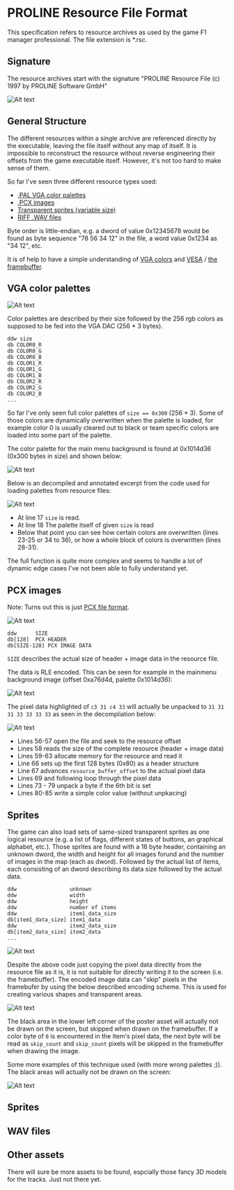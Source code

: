 # PROLINE Resource File Format

This specification refers to resource archives as used by the game F1 manager professional. The file extension is *.rsc.

## Signature

The resource archives start with the signature "PROLINE Resource File  (c) 1997 by PROLINE Software GmbH"

![Alt text](signature.png?raw=true "Signature")

## General Structure

The different resources within a single archive are referenced directly by the executable, leaving the file itself without any
map of itself. It is impossible to reconstruct the resource without reverse engineering their offsets from the game executable itself. However, it's not too hard to make sense of them.

So far I've seen three different resource types used:

* [.PAL VGA color palettes](#vga-color-palettes)
* [.PCX images](#pcx-images)
* [Transparent sprites (variable size)](#sprites)
* [RIFF .WAV files](#wav-files)

Byte order is little-endian, e.g. a dword of value 0x12345678 would be found as byte sequence "78 56 34 12" in the file, a word value 0x1234 as "34 12", etc.

It is of help to have a simple understanding of [VGA colors](https://bos.asmhackers.net/docs/vga_without_bios/docs/palettesetting.pdf) and [VESA](https://en.wikipedia.org/wiki/VESA_BIOS_Extensions) / [the framebuffer](https://en.wikipedia.org/wiki/Framebuffer).

## VGA color palettes

![Alt text](palette_example.png?raw=true "Signature")

Color palettes are described by their size followed by the 256 rgb colors as supposed to be fed into the VGA DAC (256 * 3 bytes).

```
ddw size
db COLOR0_R
db COLOR0_G
db COLOR0_B
db COLOR1_R
db COLOR1_G
db COLOR1_B
db COLOR2_R
db COLOR2_G
db COLOR2_B
...
```

So far I've only seen full color palettes of ```size == 0x300``` (256 * 3). Some of those colors are dynamically overwritten when the palette is loaded, for example color 0  is usually cleared out to black or team specific colors are loaded into some part of the palette.

The color palette for the main menu background is found at 0x1014d36 (0x300 bytes in size) and shown below:

![Alt text](palette.png?raw=true "Palette")

Below is an decompiled and annotated excerpt from the code used for loading palettes from resource files:

![Alt text](palette_code.png?raw=true "Palette Loading Code")

- At line 17 ```size``` is read.
- At line 18 The palette itself of given ```size``` is read
- Below that point you can see how certain colors are overwritten (lines 23-25 or 34 to 36), or how a whole block of colors is overwritten (lines 28-31).

The full function is quite more complex and seems to handle a lot of dynamic edge cases I've not been able to fully understand yet.

## PCX images

Note: Turns out this is just [PCX file format](http://www.shikadi.net/moddingwiki/PCX_Format).

![Alt text](backgrounds.png?raw=true "Tileset Loading Code")

```
ddw      SIZE
db[128]  PCX HEADER
db[SIZE-128] PCX IMAGE DATA
```

```SIZE``` describes the actual size of header + image data in the resource file. 

The data is RLE encoded. This can be seen for example in the mainmenu background image (offset 0xa76d4d, palette 0x1014d36):

![Alt text](fullscreen_packing.png?raw=true "Fullscreen Packing")

The pixel data highlighted of ```c3 31 c4 33``` will actually be unpacked to ```31 31 31 33 33 33 33``` as seen in the decompliation below:

![Alt text](fullscreen_code.png?raw=true "Fullscreen Image Loading Code")

- Lines 56-57 open the file and seek to the resource offset
- Lines 58 reads the size of the complete resource (header + image data)
- Lines 59-63 allocate memory for the resource and read it
- Line 66 sets up the first 128 bytes (0x80) as a header structure
- Line 67 advances ```resource_buffer_offset``` to the actual pixel data
- Lines 69 and following loop through the pixel data
- Lines 73 - 79 unpack a byte if the 6th bit is set
- Lines 80-85 write a simple color value (without unpkacing)

## Sprites

The game can also load sets of same-sized transparent sprites as one logical resource (e.g. a list of flags, different states of buttons, an graphical alphabet, etc.). Those sprites are found with a 16 byte header, containing an unknown dword, the width and height for all images forund and the number of images in the map (each as dword). Followed by the actual list of items, each consisting of an dword describing its data size followed by the actual data.

```
ddw                 unknown
ddw                 width
ddw                 height
ddw                 number of items
ddw                 item1_data_size
db[item1_data_size] item1_data
ddw                 item2_data_size
db[item2_data_size] item2_data
...
```

![Alt text](tileset_code.png?raw=true "Tileset Loading Code")

Despite the above code just copying the pixel data directly from the resource file as it is, it is not suitable for directly writing it to the screen (i.e. the framebuffer). The encoded image data can "skip" pixels in the framebufer by using the below described encoding scheme. This is used for creating various shapes and transparent areas. 

![Alt text](tileset_skip.png?raw=true "Tileset Loading Code")

The black area in the lower left corner of the poster asset will actually not be drawn on the screen, but skipped when drawn on the framebuffer. If a color byte of ```0``` is encountered in the item's pixel data, the next byte will be read as ```skip_count``` and ```skip_count``` pixels will be skipped in the framebuffer when drawing the image.

Some more examples of this technique used (with more wrong palettes ;)). The black areas will actually not be drawn on the screen:

![Alt text](tileset_skip2.png?raw=true "Tileset Loading Code")

## Sprites

## WAV files

## Other assets

There will sure be more assets to be found, espcially those fancy 3D models for the tracks. Just not there yet.
